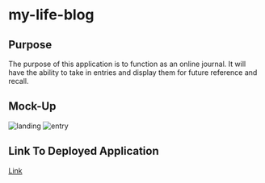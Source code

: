 # my-life-blog

## Purpose

The purpose of this application is to function as an online journal. It will have the ability to take in entries and display them for future reference and recall.

## Mock-Up

<img src="./assets/Screenshot 2024-09-07 at 4.09.07 PM.png" alt= landing page>
<img src="./assets/Screenshot 2024-09-07 at 4.10.00 PM.png" alt= entry page>

## Link To Deployed Application

<a href="https://kwansom.github.io/my-life-blog/"> Link</a>
